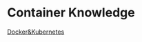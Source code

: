 # Container Knowledge

[Docker&Kubernetes](Container%20Knowledge%209db0d5fe2bd546d396b3912a5676b320/Docker&Kubernetes%20765dfc02fb9b4bcf85e815a798ef13b8.csv)